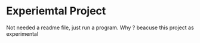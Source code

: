 # Experiemtal Project
<p>Not needed a readme file, just run a program. Why ? beacuse this project as experimental</p>
